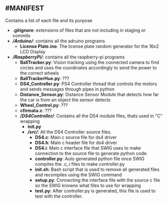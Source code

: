 #MANIFEST
-------

Contains a list of each file and its purpose

*   **.gitignore**: 
      extensions of files that are not including in staging or commits
*   ***/Arduino/***: 
      contains all the adruino programs
	* **License Plate.ino**: 
	    The license plate random generator for the 16x2 LCD Display  
* 	***/RaspberryPi/***: 
      contains all the raspberry-pi programs
	* **BallTracker.py**: 
	  Vision tracking using the connected camera to find circles and uses the coordinates accordingly to send the power to the correct wheels
	* **BallTrackerHue.py**: 
	  ???
	* **DS4_Controller.py**: 
    PS4 Controller thread that controls the motors and sends messages through pipes in python
	* **Distance_Sensor.py**: 
	  Distance Sensor Module that detects how far the car is from an object the sensor detects
	* **Wheel_Control.py**: 
	  ???
	* **cfirmata.c**:
	  ???
	* ***/DS4Controller/***:
	  Contains all the DS4 module files, thats used in "C" wrapping
	  * **__init__.py**
	  * ***/src/***:
	    All the DS4 Controller source files.
	      * **DS4.c**: 
	      Main c source file for ds4 driver
	      * **DS4.h**: 
	      Main c header file for ds4 driver
	      * **DS4.i**:
	      Main c interface file that SWIG uses to make connection to the source file to generate python code.
	      * **controller.py**:
	      Auto generated python file once SWIG compiles the .c,.i files to make controller.py
	      * **init.sh**:
	     	Bash script that is used to remove all generated files and recompiles using the SWIG command
	      * **setup.py**:
	     	Connecting the interface file with the source c file so the SWIG knowns what files to use for wrapping
	      * **test.py**:
	 			After controller.py is generated, this file is used to test with the controller. 
